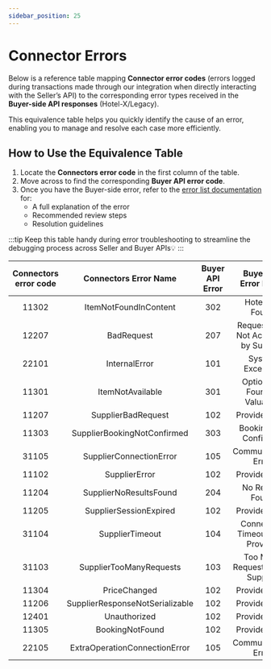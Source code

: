 ```yaml
---
sidebar_position: 25
---
```


# Connector Errors

Below is a reference table mapping **Connector error codes** (errors logged during transactions made through our integration when directly interacting with the Seller’s API) to the corresponding error types received in the **Buyer-side API responses** (Hotel-X/Legacy).  

This equivalence table helps you quickly identify the cause of an error, enabling you to manage and resolve each case more efficiently.

## How to Use the Equivalence Table

1. Locate the **Connectors error code** in the first column of the table.
2. Move across to find the corresponding **Buyer API error code**.
3. Once you have the Buyer-side error, refer to the [error list documentation](/kb/connectivity-products/for-buyers/errors-and-warnings/overview) for:
   - A full explanation of the error  
   - Recommended review steps  
   - Resolution guidelines

:::tip
Keep this table handy during error troubleshooting to streamline the debugging process across Seller and Buyer APIs💡
:::

| **Connectors error code**                     |   **Connectors Error Name**               |     **Buyer API Error**               |  **Buyer API Error Name**               | 
| :--------------------------------: |  :------------------------------------: |  :------------------------------------: |   :------------------------------------: | 
|                  11302    |     ItemNotFoundInContent                                    |               302         |  Hotel Not Found  | 
|               12207        |             BadRequest                            |  207  |  Request XML Not Accepted by Supplier  | 
|                  22101     |           InternalError                              |  101 |  System Exception  | 
|                  11301     |                  ItemNotAvailable                       |  301 |  Option Not Found in Valuation  | 
|             11207          |                     SupplierBadRequest                    | 102 |  Provider Error  | 
|                11303       |              SupplierBookingNotConfirmed                           | 303 |  Booking Not Confirmed  | 
|              31105         |            SupplierConnectionError                             | 105 |  Communication Error  | 
|                    11102   |                    SupplierError                     | 102 |  Provider Error   | 
|                  11204     |           SupplierNoResultsFound                              |  204|  No Results Found  | 
|                     11205  |              SupplierSessionExpired                           | 102 |  Provider Error  | 
|         31104              |              SupplierTimeout                           |  104|  Connection Timeout With Provider  | 
|             31103          |         SupplierTooManyRequests                                | 103 |  Too Many Requests to the Supplier  | 
|      11304                 |                 PriceChanged                        | 102 |  Provider Error  |   
|          11206             |           SupplierResponseNotSerializable                        | 102 |  Provider Error   |   
|          12401             |    Unauthorized                                      | 102 |  Provider Error  |    
|              11305         |           BookingNotFound                                 | 102 |  Provider Error   |     
|                 22105      |           ExtraOperationConnectionError                          | 105 |  Communication Error   |     